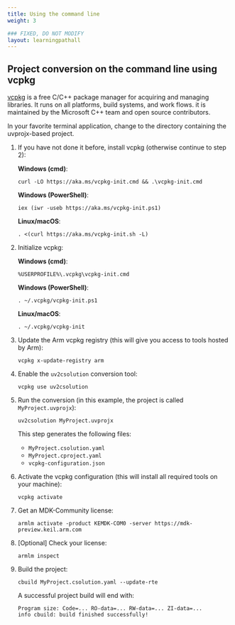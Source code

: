 ```yaml
---
title: Using the command line
weight: 3

### FIXED, DO NOT MODIFY
layout: learningpathall
---
```


## Project conversion on the command line using vcpkg

[vcpkg](https://vcpkg.io/en/index.html) is a free C/C++ package manager for acquiring and managing libraries. It runs on all platforms, build systems, and work flows. it is maintained by the Microsoft C++ team and open source contributors.

In your favorite terminal application, change to the directory containing the uvprojx-based project.

1. If you have not done it before, install vcpkg (otherwise continue to step 2):

   **Windows (cmd)**:
   
   ```console
   curl -LO https://aka.ms/vcpkg-init.cmd && .\vcpkg-init.cmd
   ```
   
   **Windows (PowerShell)**:
   
   ```console
   iex (iwr -useb https://aka.ms/vcpkg-init.ps1)
   ```
   
   **Linux/macOS**:
   
   ```console
   . <(curl https://aka.ms/vcpkg-init.sh -L)
   ```

1. Initialize vcpkg:

   **Windows (cmd)**:
   
   ```console
   %USERPROFILE%\.vcpkg\vcpkg-init.cmd
   ```
   
   **Windows (PowerShell)**:
   
   ```console
   . ~/.vcpkg/vcpkg-init.ps1
   ```
   
   **Linux/macOS**:
   
   ```console
   . ~/.vcpkg/vcpkg-init
   ```

2. Update the Arm vcpkg registry (this will give you access to tools hosted by Arm):

   ```console
   vcpkg x-update-registry arm
   ```

3. Enable the `uv2csolution` conversion tool:

   ```console
   vcpkg use uv2csolution
   ```

4. Run the conversion (in this example, the project is called `MyProject.uvprojx`):

   ```console
   uv2csolution MyProject.uvprojx
   ```

   This step generates the following files:
   - `MyProject.csolution.yaml`
   - `MyProject.cproject.yaml`
   - `vcpkg-configuration.json`

5. Activate the vcpkg configuration (this will install all required tools on your machine):

   ```console
   vcpkg activate
   ```

5. Get an MDK-Community license:

   ```console
   armlm activate -product KEMDK-COM0 -server https://mdk-preview.keil.arm.com
   ```

5. [Optional] Check your license:

   ```console
   armlm inspect
   ```

6. Build the project:

   ```console
   cbuild MyProject.csolution.yaml --update-rte
   ```

   A successful project build will end with:

   ```output
   Program size: Code=... RO-data=... RW-data=... ZI-data=...
   info cbuild: build finished successfully!
   ```
